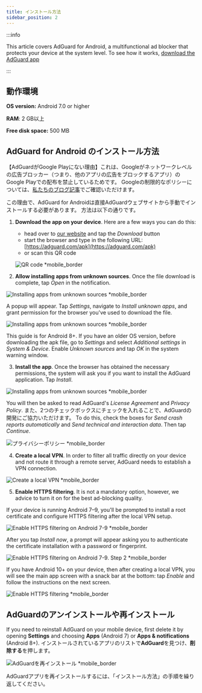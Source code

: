 ```yaml
---
title: インストール方法
sidebar_position: 2
---
```


:::info

This article covers AdGuard for Android, a multifunctional ad blocker that protects your device at the system level. To see how it works, [download the AdGuard app](https://adguard.com/download.html?auto=true)

:::

## 動作環境

**OS version:** Android 7.0 or higher

**RAM**: 2 GB以上

**Free disk space:** 500 MB

## AdGuard for Android のインストール方法

【AdGuardがGoogle Playにない理由】これは、Googleがネットワークレベルの広告ブロッカー（つまり、他のアプリの広告をブロックするアプリ）のGoogle Playでの配布を禁止しているためです。 Googleの制限的なポリシーについては、[私たちのブログ記事](https://blog.adguard.com/en/google-removes-adguard-android-app-google-play/)でご確認いただけます。

この理由で、AdGuard for Androidは直接AdGuardウェブサイトから手動でインストールする必要があります。 方法は以下の通りです。

1. **Download the app on your device**. Here are a few ways you can do this:

    * head over to [our website](https://adguard.com/adguard-android/overview.html) and tap the *Download* button
    * start the browser and type in the following URL: [https://adguard.com/apk](https://adguard.com/apk)
    * or scan this QR code

    ![QR code *mobile_border](https://cdn.adtidy.org/content/kb/ad_blocker/android/installation/inst_qr.png)

2. **Allow installing apps from unknown sources**. Once the file download is complete, tap *Open* in the notification.

![Installing apps from unknown sources *mobile_border](https://cdn.adtidy.org/content/kb/ad_blocker/android/installation/inst_1.png)

A popup will appear. Tap *Settings*, navigate to *Install unknown apps*, and grant permission for the browser you've used to download the file.

![Installing apps from unknown sources *mobile_border](https://cdn.adtidy.org/content/kb/ad_blocker/android/installation/inst_3.png)

This guide is for Android 8+. If you have an older OS version, before downloading the apk file, go to *Settings* and select *Additional settings* in *System & Device*. Enable *Unknown sources* and tap *OK* in the system warning window.

3. **Install the app**. Once the browser has obtained the necessary permissions, the system will ask you if you want to install the AdGuard application. Tap *Install*.

![Installing apps from unknown sources *mobile_border](https://cdn.adtidy.org/content/kb/ad_blocker/android/installation/inst_4.png)

You will then be asked to read AdGuard's *License Agreement* and *Privacy Policy*. また、2つのチェックボックスにチェックを入れることで、AdGuardの開発にご協力いただけます。 To do this, check the boxes for *Send crash reports automatically* and *Send technical and interaction data*. Then tap *Continue*.

![プライバシーポリシー *mobile_border](https://cdn.adtidy.org/content/kb/ad_blocker/android/installation/fl_3.png)

4. **Create a local VPN**. In order to filter all traffic directly on your device and not route it through a remote server, AdGuard needs to establish a VPN connection.

![Create a local VPN *mobile_border](https://cdn.adtidy.org/content/kb/ad_blocker/android/installation/fl_2.png)

5. **Enable HTTPS filtering**. It is not a mandatory option, however, we advice to turn it on for the best ad-blocking quality.

If your device is running Android 7–9, you'll be prompted to install a root certificate and configure HTTPS filtering after the local VPN setup.

![Enable HTTPS filtering on Android 7-9 *mobile_border](https://cdn.adtidy.org/content/kb/ad_blocker/android/installation/cert_1.jpg)

After you tap *Install now*, a prompt will appear asking you to authenticate the certificate installation with a password or fingerprint.

![Enable HTTPS filtering on Android 7-9. Step 2 *mobile_border](https://cdn.adtidy.org/content/kb/ad_blocker/android/installation/cert_2.jpg)

If you have Android 10+ on your device, then after creating a local VPN, you will see the main app screen with a snack bar at the bottom: tap *Enable* and follow the instructions on the next screen.

![Enable HTTPS filtering *mobile_border](https://cdn.adtidy.org/content/kb/ad_blocker/android/installation/fl_5.png)

## АdGuardのアンインストールや再インストール

If you need to reinstall AdGuard on your mobile device, first delete it by opening **Settings** and choosing **Apps** (Android 7) or **Apps & notifications** (Android 8+). インストールされているアプリのリストで**AdGuard**を見つけ、**削除する**を押します。

![AdGuardを再インストール *mobile_border](https://cdn.adtidy.org/content/kb/ad_blocker/android/installation/inst_4.png)

AdGuardアプリを再インストールするには、「インストール方法」の手順を繰り返してください。
